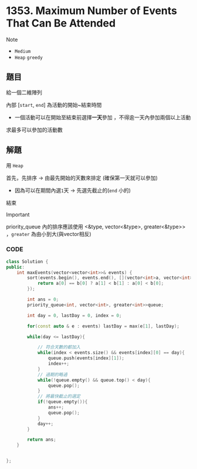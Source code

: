# 1353. Maximum Number of Events That Can Be Attended

>[!note]
> - `Medium`
> - `Heap` `greedy`


## 題目

給一個二維陣列

內部 [`start`, `end`] 為活動的開始~結束時間

- 一個活動可以在開始至結束前選擇**一天**參加 ，不得逾一天內參加兩個以上活動

求最多可以參加的活動數

## 解題

用 `Heap`

首先，先排序 -> 由最先開始的天數來排定 (確保第一天就可以參加)

- 因為可以在期間內選`1`天 -> 先選先截止的(`end` 小的)

結束

>[!important]
> priority_queue 內的排序應該使用 <&type, vector<&type>, greater<&type>> ，`greater` 為由小到大(與vector相反)

### CODE

```cpp
class Solution {
public:
    int maxEvents(vector<vector<int>>& events) {
        sort(events.begin(), events.end(), [](vector<int>a, vector<int>b){
            return a[0] == b[0] ? a[1] < b[1] : a[0] < b[0];
        });

        int ans = 0;
        priority_queue<int, vector<int>, greater<int>>queue;

        int day = 0, lastDay = 0, index = 0;

        for(const auto & e : events) lastDay = max(e[1], lastDay);

        while(day <= lastDay){

            // 符合天數的都加入
            while(index < events.size() && events[index][0] == day){
                queue.push(events[index][1]);
                index++;
            }
            // 過期的略過
            while(!queue.empty() && queue.top() < day){
                queue.pop();
            }
            // 將最快截止的選定
            if(!queue.empty()){
                ans++;
                queue.pop();
            }
            day++;
        }

        return ans;
    }


};
```
